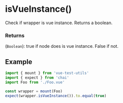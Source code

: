 # isVueInstance()

Check if wrapper is vue instance. Returns a boolean.

### Returns

(`Boolean`): true if node does is vue instance. False if not.

## Example

```js
import { mount } from 'vue-test-utils'
import { expect } from 'chai'
import Foo from './Foo.vue'

const wrapper = mount(Foo)
expect(wrapper.isVueInstance()).to.equal(true)
```
